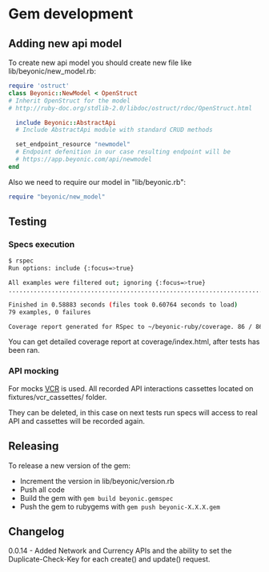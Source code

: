 # Gem development
## Adding new api model

To create new api model you should create new file like lib/beyonic/new_model.rb:
```ruby
require 'ostruct'
class Beyonic::NewModel < OpenStruct
# Inherit OpenStruct for the model
# http://ruby-doc.org/stdlib-2.0/libdoc/ostruct/rdoc/OpenStruct.html

  include Beyonic::AbstractApi
  # Include AbstractApi module with standard CRUD methods

  set_endpoint_resource "newmodel"
  # Endpoint defenition in our case resulting endpoint will be
  # https://app.beyonic.com/api/newmodel
end
```
Also we need to require our model in "lib/beyonic.rb":
```ruby
require "beyonic/new_model"
```

## Testing

### Specs execution
```sh
$ rspec
Run options: include {:focus=>true}

All examples were filtered out; ignoring {:focus=>true}
...............................................................................

Finished in 0.58883 seconds (files took 0.60764 seconds to load)
79 examples, 0 failures

Coverage report generated for RSpec to ~/beyonic-ruby/coverage. 86 / 86 LOC (100.0%) covered.
```

You can get detailed coverage report at coverage/index.html, after tests has been ran.

### API mocking
For mocks [VCR](https://github.com/vcr/vcr) is used.
All recorded API interactions cassettes located on fixtures/vcr_cassettes/ folder.

They can be deleted, in this case on next tests run specs will access to real API and cassettes will be recorded again.

## Releasing
To release a new version of the gem:
- Increment the version in lib/beyonic/version.rb
- Push all code
- Build the gem with ```gem build beyonic.gemspec```
- Push the gem to rubygems with ```gem push beyonic-X.X.X.gem```

## Changelog

0.0.14 - Added Network and Currency APIs and the ability to set the Duplicate-Check-Key for each create() and update() request.